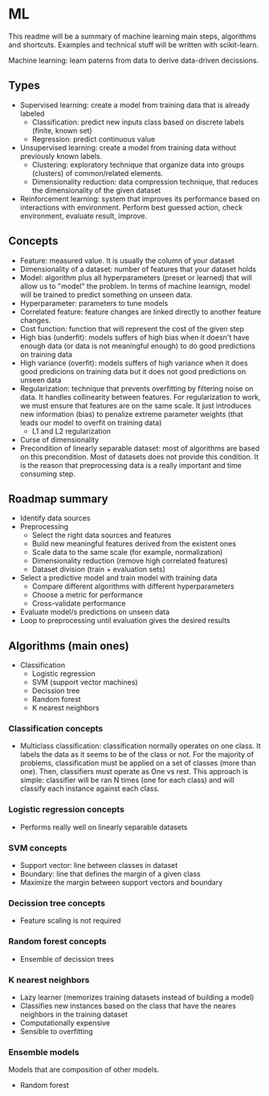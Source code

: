 # ML

This readme will be a summary of machine learning main steps, algorithms and shortcuts. Examples and technical stuff will be written with scikit-learn.

Machine learning: learn paterns from data to derive data-driven decissions.

## Types

- Supervised learning: create a model from training data that is already labeled
  - Classification: predict new inputs class based on discrete labels (finite, known set)
  - Regression: predict continuous value
- Unsupervised learning: create a model from training data without previously known labels.
  - Clustering: exploratory technique that organize data into groups (clusters) of common/related elements.
  - Dimensionality reduction: data compression technique, that reduces the dimensionality of the given dataset
- Reinforcement learning: system that improves its performance based on interactions with environment. Perform best guessed action, check environment, evaluate result, improve.

## Concepts

- Feature: measured value. It is usually the column of your dataset
- Dimensionality of a dataset: number of features that your dataset holds
- Model: algorithm plus all hyperparameters (preset or learned) that will allow us to "model" the problem. In terms of machine learnign, model will be trained to predict something on unseen data.
- Hyperparameter: parameters to tune models
- Correlated feature: feature changes are linked directly to another feature changes. 
- Cost function: function that will represent the cost of the given step
- High bias (underfit): models suffers of high bias when it doesn't have enough data (or data is not meaningful enough) to do good predictions on training data
- High variance (overfit): models suffers of high variance when it does good predicions on training data but it does not good predictions on unseen data
- Regularization: technique that prevents overfitting by filtering noise on data. It handles collinearity between features. For regularization to work, we must ensure that features are on the same scale. It just introduces new information (bias) to penalize extreme parameter weights (that leads our model to overfit on training data)
  - L1 and L2 regularization
- Curse of dimensionality
- Precondition of linearly separable dataset: most of algorithms are based on this precondition. Most of datasets does not provide this condition. It is the reason that preprocessing data is a really important and time consuming step.

## Roadmap summary

- Identify data sources
- Preprocessing
  - Select the right data sources and features
  - Build new meaningful features derived from the existent ones
  - Scale data to the same scale (for example, normalization)
  - Dimensionality reduction (remove high correlated features)
  - Dataset division (train + evaluation sets)
- Select a predictive model and train model with training data
  - Compare different algorithms with different hyperparameters
  - Choose a metric for performance
  - Cross-validate performance
- Evaluate model/s predictions on unseen data
- Loop to preprocessing until evaluation gives the desired results

## Algorithms (main ones)

- Classification
  - Logistic regression
  - SVM (support vector machines)
  - Decission tree
  - Random forest
  - K nearest neighbors

### Classification concepts

- Multiclass classification: classification normally operates on one class. It labels the data as it seems to be of the class or not. For the majority of problems, classification must be applied on a set of classes (more than one). Then, classifiers must operate as One vs rest. This approach is simple: classifier will be ran N times (one for each class) and will classify each instance against each class.

### Logistic regression concepts

- Performs really well on linearly separable datasets

### SVM concepts

- Support vector: line between classes in dataset
- Boundary: line that defines the margin of a given class
- Maximize the margin between support vectors and boundary

### Decission tree concepts

- Feature scaling is not required

### Random forest concepts

- Ensemble of decission trees

### K nearest neighbors

- Lazy learner (memorizes training datasets instead of building a model)
- Classifies new instances based on the class that have the neares neighbors in the training dataset
- Computationally expensive
- Sensible to overfitting

### Ensemble models

Models that are composition of other models.

- Random forest

